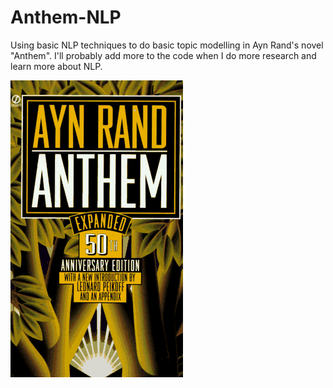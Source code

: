 # Anthem-NLP

Using basic NLP techniques to do basic topic modelling in Ayn Rand's novel "Anthem". I'll probably add more to the code when I do more research and learn more about NLP. 

![alt text](anthem.png)

